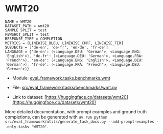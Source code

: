 # WMT20

````
NAME = WMT20
DATASET_PATH = wmt20
SAMPLE_SPLIT = test
FEWSHOT_SPLIT = test
RESPONSE_TYPE = COMPLETION
METRICS = [LINEWISE_BLEU, LINEWISE_CHRF, LINEWISE_TER]
SUBJECTS = ['de-en', 'de-fr', 'en-de', 'fr-de']
LANGUAGE = {'de-en': (<Language.DEU: 'German'>, <Language.ENG: 'English'>), 'de-fr': (<Language.DEU: 'German'>, <Language.FRA: 'French'>), 'en-de': (<Language.ENG: 'English'>, <Language.DEU: 'German'>), 'fr-de': (<Language.FRA: 'French'>, <Language.DEU: 'German'>)}
````

- Module: [eval_framework.tasks.benchmarks.wmt](eval_framework.tasks.benchmarks.wmt)

- File: [src/eval_framework/tasks/benchmarks/wmt.py](../../src/eval_framework/tasks/benchmarks/wmt.py)

- Link to dataset: [https://huggingface.co/datasets/wmt20](https://huggingface.co/datasets/wmt20)

More detailed documentation, with prompt examples and ground truth completions, can be generated with `uv run python src/eval_framework/utils/generate_task_docs.py --add-prompt-examples --only-tasks "WMT20"`.
